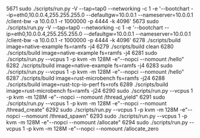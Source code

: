  5671  sudo ./scripts/run.py -V --tap=tap0 --networking -c 1 -e '--bootchart --ip=eth0,10.0.0.4,255.255.255.0 --defaultgw=10.0.0.1 --nameserver=10.0.0.1 /client-bw -a 10.0.0.1 -r 1000000 -p 4444 -k 4096'
 5673  sudo ./scripts/run.py -V --tap=tap0 --networking -c 1 -e '--bootchart --ip=eth0,10.0.0.4,255.255.255.0 --defaultgw=10.0.0.1 --nameserver=10.0.0.1 /client-bw -a 10.0.0.1 -r 1000000 -p 4444 -k 4096'
 6278  ./scripts/build image=native-example fs=ramfs -j4
 6279  ./scripts/build clean
 6280  ./scripts/build image=native-example fs=ramfs -j4
 6281  sudo ./scripts/run.py --vcpus 1 -p kvm -m 128M -e"--nopci --nomount /hello"
 6282  ./scripts/build image=native-example fs=ramfs -j4
 6283  sudo ./scripts/run.py --vcpus 1 -p kvm -m 128M -e"--nopci --nomount /hello"
 6287  ./scripts/build image=rust-microbench fs=ramfs -j24
 6288  ./scripts/build image=rust-tcp-io-perf fs=rofs
 6289  ./scripts/build image=rust-microbench fs=ramfs -j24
 6290  sudo ./scripts/run.py --vcpus 1 -p kvm -m 128M -e"--nopci --nomount /thread_yield"
 6291  sudo ./scripts/run.py --vcpus 1 -p kvm -m 128M -e"--nopci --nomount /thread_create"
 6292  sudo ./scripts/run.py --vcpus 1 -p kvm -m 128M -e"--nopci --nomount /thread_spawn"
 6293  sudo ./scripts/run.py --vcpus 1 -p kvm -m 128M -e"--nopci --nomount /allocate"
 6294  sudo ./scripts/run.py --vcpus 1 -p kvm -m 128M -e"--nopci --nomount /allocate_zero